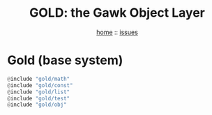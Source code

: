<a name=top>
<h1 align=center>GOLD: the Gawk Object Layer</h1>
<p  align=center>
<a href="http://github.com/golden/one/master/blob/README.md#top">home</a> :: 
<a href="http://github.com/golden/issues">issues</a> 
</p>

# Gold (base system)

```awk
@include "gold/math"
@include "gold/const"
@include "gold/list"
@include "gold/test"
@include "gold/obj"
```
